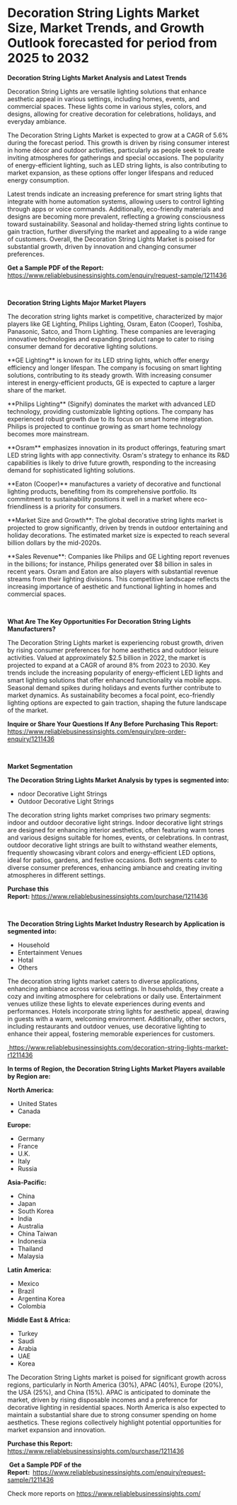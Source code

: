 <p><h1>Decoration String Lights Market Size, Market Trends, and Growth Outlook forecasted for period from 2025 to 2032</h1></p><p><strong>Decoration String Lights Market Analysis and Latest Trends</strong></p>
<p><p>Decoration String Lights are versatile lighting solutions that enhance aesthetic appeal in various settings, including homes, events, and commercial spaces. These lights come in various styles, colors, and designs, allowing for creative decoration for celebrations, holidays, and everyday ambiance.</p><p>The Decoration String Lights Market is expected to grow at a CAGR of 5.6% during the forecast period. This growth is driven by rising consumer interest in home décor and outdoor activities, particularly as people seek to create inviting atmospheres for gatherings and special occasions. The popularity of energy-efficient lighting, such as LED string lights, is also contributing to market expansion, as these options offer longer lifespans and reduced energy consumption.</p><p>Latest trends indicate an increasing preference for smart string lights that integrate with home automation systems, allowing users to control lighting through apps or voice commands. Additionally, eco-friendly materials and designs are becoming more prevalent, reflecting a growing consciousness toward sustainability. Seasonal and holiday-themed string lights continue to gain traction, further diversifying the market and appealing to a wide range of customers. Overall, the Decoration String Lights Market is poised for substantial growth, driven by innovation and changing consumer preferences.</p></p>
<p><strong>Get a Sample PDF of the Report:&nbsp;</strong> <a href="https://www.reliablebusinessinsights.com/enquiry/request-sample/1211436?utm_campaign=3193&utm_medium=2&utm_source=Github&utm_content=ia&utm_term=24032025&utm_id=decoration-string-lights">https://www.reliablebusinessinsights.com/enquiry/request-sample/1211436</a></p>
<p>&nbsp;</p>
<p><strong>Decoration String Lights Major Market Players</strong></p>
<p><p>The decoration string lights market is competitive, characterized by major players like GE Lighting, Philips Lighting, Osram, Eaton (Cooper), Toshiba, Panasonic, Satco, and Thorn Lighting. These companies are leveraging innovative technologies and expanding product range to cater to rising consumer demand for decorative lighting solutions.</p><p>**GE Lighting** is known for its LED string lights, which offer energy efficiency and longer lifespan. The company is focusing on smart lighting solutions, contributing to its steady growth. With increasing consumer interest in energy-efficient products, GE is expected to capture a larger share of the market.</p><p>**Philips Lighting** (Signify) dominates the market with advanced LED technology, providing customizable lighting options. The company has experienced robust growth due to its focus on smart home integration. Philips is projected to continue growing as smart home technology becomes more mainstream.</p><p>**Osram** emphasizes innovation in its product offerings, featuring smart LED string lights with app connectivity. Osram's strategy to enhance its R&D capabilities is likely to drive future growth, responding to the increasing demand for sophisticated lighting solutions.</p><p>**Eaton (Cooper)** manufactures a variety of decorative and functional lighting products, benefiting from its comprehensive portfolio. Its commitment to sustainability positions it well in a market where eco-friendliness is a priority for consumers.</p><p>**Market Size and Growth**: The global decorative string lights market is projected to grow significantly, driven by trends in outdoor entertaining and holiday decorations. The estimated market size is expected to reach several billion dollars by the mid-2020s.</p><p>**Sales Revenue**: Companies like Philips and GE Lighting report revenues in the billions; for instance, Philips generated over $8 billion in sales in recent years. Osram and Eaton are also players with substantial revenue streams from their lighting divisions. This competitive landscape reflects the increasing importance of aesthetic and functional lighting in homes and commercial spaces.</p></p>
<p>&nbsp;</p>
<p><strong>What Are The Key Opportunities For Decoration String Lights Manufacturers?</strong></p>
<p><p>The Decoration String Lights market is experiencing robust growth, driven by rising consumer preferences for home aesthetics and outdoor leisure activities. Valued at approximately $2.5 billion in 2022, the market is projected to expand at a CAGR of around 8% from 2023 to 2030. Key trends include the increasing popularity of energy-efficient LED lights and smart lighting solutions that offer enhanced functionality via mobile apps. Seasonal demand spikes during holidays and events further contribute to market dynamics. As sustainability becomes a focal point, eco-friendly lighting options are expected to gain traction, shaping the future landscape of the market.</p></p>
<p><strong>Inquire or Share Your Questions If Any Before Purchasing This Report:</strong> <a href="https://www.reliablebusinessinsights.com/enquiry/pre-order-enquiry/1211436?utm_campaign=3193&utm_medium=2&utm_source=Github&utm_content=ia&utm_term=24032025&utm_id=decoration-string-lights">https://www.reliablebusinessinsights.com/enquiry/pre-order-enquiry/1211436</a></p>
<p>&nbsp;</p>
<p><strong>Market Segmentation</strong></p>
<p><strong>The Decoration String Lights Market Analysis by types is segmented into:</strong></p>
<p><ul><li>ndoor Decorative Light Strings</li><li>Outdoor Decorative Light Strings</li></ul></p>
<p><p>The decoration string lights market comprises two primary segments: indoor and outdoor decorative light strings. Indoor decorative light strings are designed for enhancing interior aesthetics, often featuring warm tones and various designs suitable for homes, events, or celebrations. In contrast, outdoor decorative light strings are built to withstand weather elements, frequently showcasing vibrant colors and energy-efficient LED options, ideal for patios, gardens, and festive occasions. Both segments cater to diverse consumer preferences, enhancing ambiance and creating inviting atmospheres in different settings.</p></p>
<p><strong>Purchase this Report:&nbsp;</strong><a href="https://www.reliablebusinessinsights.com/purchase/1211436?utm_campaign=3193&utm_medium=2&utm_source=Github&utm_content=ia&utm_term=24032025&utm_id=decoration-string-lights">https://www.reliablebusinessinsights.com/purchase/1211436</a></p>
<p>&nbsp;</p>
<p><strong>The Decoration String Lights Market Industry Research by Application is segmented into:</strong></p>
<p><ul><li>Household</li><li>Entertainment Venues</li><li>Hotal</li><li>Others</li></ul></p>
<p><p>The decoration string lights market caters to diverse applications, enhancing ambiance across various settings. In households, they create a cozy and inviting atmosphere for celebrations or daily use. Entertainment venues utilize these lights to elevate experiences during events and performances. Hotels incorporate string lights for aesthetic appeal, drawing in guests with a warm, welcoming environment. Additionally, other sectors, including restaurants and outdoor venues, use decorative lighting to enhance their appeal, fostering memorable experiences for customers.</p></p>
<p><a href="https://www.reliablebusinessinsights.com/decoration-string-lights-market-r1211436?utm_campaign=3193&utm_medium=2&utm_source=Github&utm_content=ia&utm_term=24032025&utm_id=decoration-string-lights">&nbsp;https://www.reliablebusinessinsights.com/decoration-string-lights-market-r1211436</a></p>
<p><strong>In terms of Region, the Decoration String Lights Market Players available by Region are:</strong></p>
<p>
    <p> <strong> North America: </strong>
        <ul>
            <li>United States</li>
            <li>Canada</li>
        </ul>
        </p> 
    <p> <strong> Europe: </strong>
        <ul>
            <li>Germany</li>
            <li>France</li>
            <li>U.K.</li>
            <li>Italy</li>
            <li>Russia</li>
        </ul>
        </p> 
    <p> <strong> Asia-Pacific: </strong>
        <ul>
            <li>China</li>
            <li>Japan</li>
            <li>South Korea</li>
            <li>India</li>
            <li>Australia</li>
            <li>China Taiwan</li>
            <li>Indonesia</li>
            <li>Thailand</li>
            <li>Malaysia</li>
        </ul>
        </p> 
    <p> <strong> Latin America: </strong>
        <ul>
            <li>Mexico</li>
            <li>Brazil</li>
            <li>Argentina Korea</li>
            <li>Colombia</li>
        </ul>
        </p> 
    <p> <strong> Middle East & Africa: </strong>
        <ul>
            <li>Turkey</li>
            <li>Saudi</li>
            <li>Arabia</li>
            <li>UAE</li>
            <li>Korea</li>
        </ul>
    </p>
    </p>
<p><p>The Decoration String Lights market is poised for significant growth across regions, particularly in North America (30%), APAC (40%), Europe (20%), the USA (25%), and China (15%). APAC is anticipated to dominate the market, driven by rising disposable incomes and a preference for decorative lighting in residential spaces. North America is also expected to maintain a substantial share due to strong consumer spending on home aesthetics. These regions collectively highlight potential opportunities for market expansion and innovation.</p></p>
<p><strong>Purchase this Report: </strong><a href="https://www.reliablebusinessinsights.com/purchase/1211436?utm_campaign=3193&utm_medium=2&utm_source=Github&utm_content=ia&utm_term=24032025&utm_id=decoration-string-lights">https://www.reliablebusinessinsights.com/purchase/1211436</a></p>
<p>&nbsp;<strong>Get a Sample PDF of the Report:&nbsp;&nbsp;</strong><a href="https://www.reliablebusinessinsights.com/enquiry/request-sample/1211436?utm_campaign=3193&utm_medium=2&utm_source=Github&utm_content=ia&utm_term=24032025&utm_id=decoration-string-lights">https://www.reliablebusinessinsights.com/enquiry/request-sample/1211436</a></p>
<p><strong></strong></p>
<p>Check more reports on <a href="https://www.reliablebusinessinsights.com/?utm_campaign=3193&utm_medium=2&utm_source=Github&utm_content=ia&utm_term=24032025&utm_id=decoration-string-lights">https://www.reliablebusinessinsights.com/</a></p>